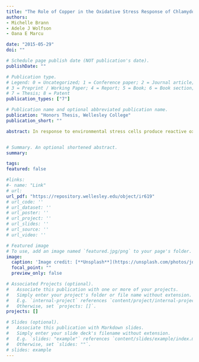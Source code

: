 ```yaml
---
title: "The Role of Copper in the Oxidative Stress Response of Chlamydomonas reinhardtii to Heat Shock"
authors:
- Michelle Brann
- Adele J Wolfson
- Oana E Marcu 

date: "2015-05-29"
doi: ""

# Schedule page publish date (NOT publication's date).
publishDate: ""

# Publication type.
# Legend: 0 = Uncategorized; 1 = Conference paper; 2 = Journal article;
# 3 = Preprint / Working Paper; 4 = Report; 5 = Book; 6 = Book section;
# 7 = Thesis; 8 = Patent
publication_types: ["7"]

# Publication name and optional abbreviated publication name.
publication: "Honors Thesis, Wellesley College"
publication_short: ""

abstract: In response to environmental stress cells produce reactive oxygen species (ROS), which can cause  molecular  damage  in  the  form of  DNA  breaks  and  modification  to  lipids  and proteins. On  the  other  hand, ROS  are  important  in  cell  signaling  to  induce  differential gene  expression,  metabolic  changes  and  thus,  adaptation  to  different  environmental conditions. The hypothesisof this projectis thattheROS responseanditsmodulation by transition  metals  areacommon  denominator  of  different  environmental  challenges, including   radiation   and   microgravity   during   spaceflight,   directly   applicabletothe unicellular green algaChlamydomonas reinhardtiigrown in spaceflight experiments. The goal  of  this thesis was  to  characterize  the  response  of C.  reinhardtiito  stress  by examining biochemical and gene expression changes using heat shock. The heat shocked (42  °C) C.  reinhardtiiexhibited an  increase  in  ROS  in  both  inside  the  celland in  the supernatant,  paralleled  by  a selective  regulation  of  ion  transporters,  specific  for  copper. These results  provide  new  insights  about  the  cellular  response  to  stress  and  its  possible mediation during long-term environmental pressureand provide a basis for understanding the evolution of multicellularity. 


# Summary. An optional shortened abstract.
summary:

tags:
featured: false

#links:
#- name: "Link"
# url: 
url_pdf: "https://repository.wellesley.edu/object/ir619"
# url_code: ''
# url_dataset: ''
# url_poster: ''
# url_project: ''
# url_slides: ''
# url_source: ''
# url_video: ''

# Featured image
# To use, add an image named `featured.jpg/png` to your page's folder. 
image:
  caption: 'Image credit: [**Unsplash**](https://unsplash.com/photos/jdD8gXaTZsc)'
  focal_point: ""
  preview_only: false

# Associated Projects (optional).
#   Associate this publication with one or more of your projects.
#   Simply enter your project's folder or file name without extension.
#   E.g. `internal-project` references `content/project/internal-project/index.md`.
#   Otherwise, set `projects: []`.
projects: []

# Slides (optional).
#   Associate this publication with Markdown slides.
#   Simply enter your slide deck's filename without extension.
#   E.g. `slides: "example"` references `content/slides/example/index.md`.
#   Otherwise, set `slides: ""`.
# slides: example
---
```




